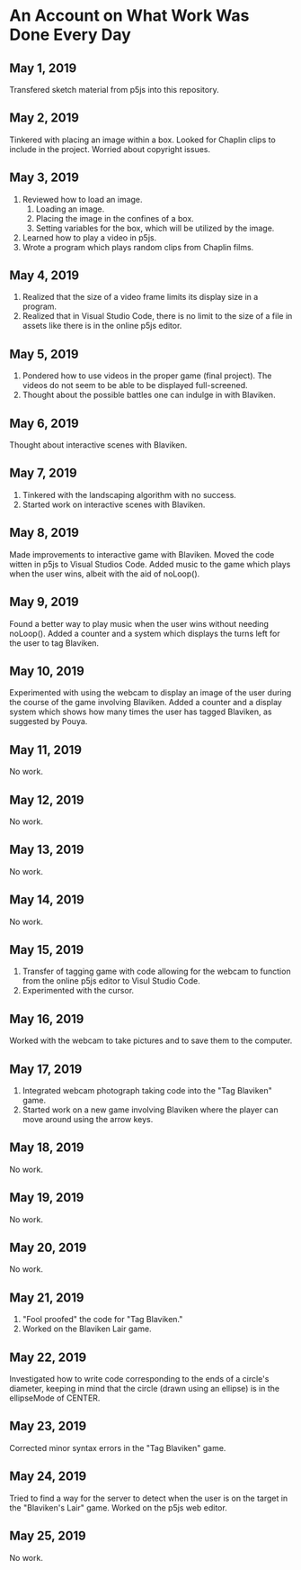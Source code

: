 # An Account on What Work Was Done Every Day

## May 1, 2019
Transfered sketch material from p5js into this repository.

## May 2, 2019
Tinkered with placing an image within a box. Looked for Chaplin clips to include in the project. Worried about copyright issues.

## May 3, 2019
1. Reviewed how to load an image.
   1. Loading an image.
   2. Placing the image in the confines of a box.
   3. Setting variables for the box, which will be utilized by the image.
2. Learned how to play a video in p5js.
3. Wrote a program which plays random clips from Chaplin films.

## May 4, 2019
1. Realized that the size of a video frame limits its display size in a program.
2. Realized that in Visual Studio Code, there is no limit to the size of a file in assets like there is in the online p5js editor.

## May 5, 2019
1. Pondered how to use videos in the proper game (final project). The videos do not seem to be able to be displayed full-screened. 
2. Thought about the possible battles one can indulge in with Blaviken.

## May 6, 2019
Thought about interactive scenes with Blaviken.

## May 7, 2019
1. Tinkered with the landscaping algorithm with no success.
2. Started work on interactive scenes with Blaviken.

## May 8, 2019
Made improvements to interactive game with Blaviken. Moved the code witten in p5js to Visual Studios Code. Added music to the game which plays when the user wins, albeit with the aid of noLoop().

## May 9, 2019
Found a better way to play music when the user wins without needing noLoop(). Added a counter and a system which displays the turns left for the user to tag Blaviken.

## May 10, 2019
Experimented with using the webcam to display an image of the user during the course of the game involving Blaviken. Added a counter and a display system which shows how many times the user has tagged Blaviken, as suggested by Pouya. 

## May 11, 2019
No work.

## May 12, 2019
No work.


## May 13, 2019
No work.

## May 14, 2019
No work.

## May 15, 2019
1. Transfer of tagging game with code allowing for the webcam to function from the online p5js editor to Visul Studio Code.
2. Experimented with the cursor.

## May 16, 2019
Worked with the webcam to take pictures and to save them to the computer.

## May 17, 2019
1. Integrated webcam photograph taking code into the "Tag Blaviken" game.
2. Started work on a new game involving Blaviken where the player can move around using the arrow keys.

## May 18, 2019
No work.

## May 19, 2019
No work.

## May 20, 2019
No work.

## May 21, 2019
1. "Fool proofed" the code for "Tag Blaviken."
2. Worked on the Blaviken Lair game.

## May 22, 2019
Investigated how to write code corresponding to the ends of a circle's diameter, keeping in mind that the circle (drawn using an ellipse) is in the ellipseMode of CENTER.

## May 23, 2019
Corrected minor syntax errors in the "Tag Blaviken" game.

## May 24, 2019
Tried to find a way for the server to detect when the user is on the target in the "Blaviken's Lair" game. Worked on the p5js web editor.

## May 25, 2019
No work.

